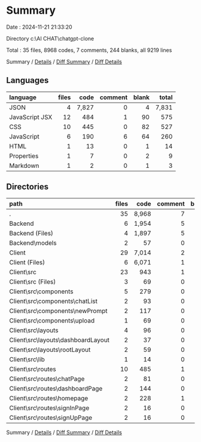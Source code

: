 # Summary

Date : 2024-11-21 21:33:20

Directory c:\\AI CHAT\\chatgpt-clone

Total : 35 files,  8968 codes, 7 comments, 244 blanks, all 9219 lines

Summary / [Details](details.md) / [Diff Summary](diff.md) / [Diff Details](diff-details.md)

## Languages
| language | files | code | comment | blank | total |
| :--- | ---: | ---: | ---: | ---: | ---: |
| JSON | 4 | 7,827 | 0 | 4 | 7,831 |
| JavaScript JSX | 12 | 484 | 1 | 90 | 575 |
| CSS | 10 | 445 | 0 | 82 | 527 |
| JavaScript | 6 | 190 | 6 | 64 | 260 |
| HTML | 1 | 13 | 0 | 1 | 14 |
| Properties | 1 | 7 | 0 | 2 | 9 |
| Markdown | 1 | 2 | 0 | 1 | 3 |

## Directories
| path | files | code | comment | blank | total |
| :--- | ---: | ---: | ---: | ---: | ---: |
| . | 35 | 8,968 | 7 | 244 | 9,219 |
| Backend | 6 | 1,954 | 5 | 60 | 2,019 |
| Backend (Files) | 4 | 1,897 | 5 | 52 | 1,954 |
| Backend\\models | 2 | 57 | 0 | 8 | 65 |
| Client | 29 | 7,014 | 2 | 184 | 7,200 |
| Client (Files) | 6 | 6,071 | 1 | 6 | 6,078 |
| Client\\src | 23 | 943 | 1 | 178 | 1,122 |
| Client\\src (Files) | 3 | 69 | 0 | 8 | 77 |
| Client\\src\\components | 5 | 279 | 0 | 62 | 341 |
| Client\\src\\components\\chatList | 2 | 93 | 0 | 18 | 111 |
| Client\\src\\components\\newPrompt | 2 | 117 | 0 | 27 | 144 |
| Client\\src\\components\\upload | 1 | 69 | 0 | 17 | 86 |
| Client\\src\\layouts | 4 | 96 | 0 | 17 | 113 |
| Client\\src\\layouts\\dashboardLayout | 2 | 37 | 0 | 8 | 45 |
| Client\\src\\layouts\\rootLayout | 2 | 59 | 0 | 9 | 68 |
| Client\\src\\lib | 1 | 14 | 0 | 6 | 20 |
| Client\\src\\routes | 10 | 485 | 1 | 85 | 571 |
| Client\\src\\routes\\chatPage | 2 | 81 | 0 | 25 | 106 |
| Client\\src\\routes\\dashboardPage | 2 | 144 | 0 | 24 | 168 |
| Client\\src\\routes\\homepage | 2 | 228 | 1 | 34 | 263 |
| Client\\src\\routes\\signInPage | 2 | 16 | 0 | 0 | 16 |
| Client\\src\\routes\\signUpPage | 2 | 16 | 0 | 2 | 18 |

Summary / [Details](details.md) / [Diff Summary](diff.md) / [Diff Details](diff-details.md)